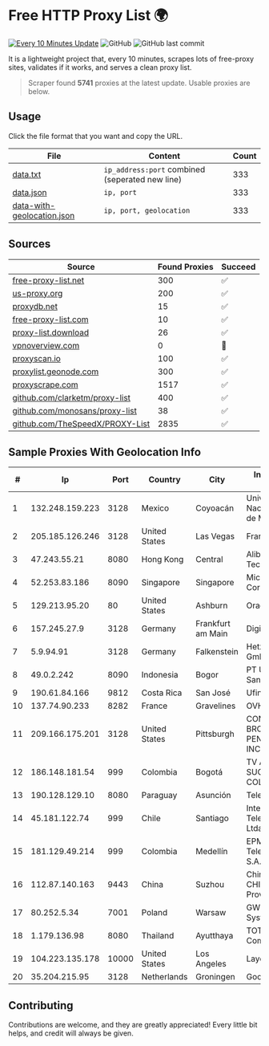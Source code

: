 
# Free HTTP Proxy List 🌍

[![Every 10 Minutes Update](https://github.com/mertguvencli/http-proxy-list/actions/workflows/main.yml/badge.svg?branch=main)](https://github.com/mertguvencli/http-proxy-list/actions/workflows/main.yml)
![GitHub](https://img.shields.io/github/license/mertguvencli/http-proxy-list)
![GitHub last commit](https://img.shields.io/github/last-commit/mertguvencli/http-proxy-list)

It is a lightweight project that, every 10 minutes, scrapes lots of free-proxy sites, validates if it works, and serves a clean proxy list.


> Scraper found **5741** proxies at the latest update. Usable proxies are below.

## Usage

Click the file format that you want and copy the URL.


|File|Content|Count|
|----|-------|-----|
|[data.txt](https://raw.githubusercontent.com/mertguvencli/http-proxy-list/main/proxy-list/data.txt)|`ip_address:port` combined (seperated new line)|333|
|[data.json](https://raw.githubusercontent.com/mertguvencli/http-proxy-list/main/proxy-list/data.json)|`ip, port`|333|
|[data-with-geolocation.json](https://raw.githubusercontent.com/mertguvencli/http-proxy-list/main/proxy-list/data-with-geolocation.json)|`ip, port, geolocation`|333|

## Sources

|Source|Found Proxies|Succeed|
|------|-------------|-------|
|[free-proxy-list.net](https://free-proxy-list.net)|300|✅|
|[us-proxy.org](https://www.us-proxy.org)|200|✅|
|[proxydb.net](http://proxydb.net)|15|✅|
|[free-proxy-list.com](https://free-proxy-list.com/?page=&port=&type%5B%5D=http&type%5B%5D=https&up_time=0&search=Search)|10|✅|
|[proxy-list.download](https://www.proxy-list.download/HTTP)|26|✅|
|[vpnoverview.com](https://vpnoverview.com/privacy/anonymous-browsing/free-proxy-servers)|0|🚫|
|[proxyscan.io](https://www.proxyscan.io)|100|✅|
|[proxylist.geonode.com](https://proxylist.geonode.com/api/proxy-list?limit=300&page=1&sort_by=lastChecked&sort_type=desc&protocols=http,https)|300|✅|
|[proxyscrape.com](https://api.proxyscrape.com/v2/?request=displayproxies&protocol=http&timeout=10000&country=all&ssl=all&anonymity=all)|1517|✅|
|[github.com/clarketm/proxy-list](https://raw.githubusercontent.com/clarketm/proxy-list/master/proxy-list-raw.txt)|400|✅|
|[github.com/monosans/proxy-list](https://raw.githubusercontent.com/monosans/proxy-list/main/proxies/http.txt)|38|✅|
|[github.com/TheSpeedX/PROXY-List](https://raw.githubusercontent.com/TheSpeedX/PROXY-List/master/http.txt)|2835|✅|


## Sample Proxies With Geolocation Info

|#|Ip|Port|Country|City|Internet Service Provider|
|-|--|----|-------|----|-------------------------|
|1|132.248.159.223|3128|Mexico|Coyoacán|Universidad Nacional Autonoma de Mexico|
|2|205.185.126.246|3128|United States|Las Vegas|FranTech Solutions|
|3|47.243.55.21|8080|Hong Kong|Central|Alibaba (US) Technology Co., Ltd.|
|4|52.253.83.186|8090|Singapore|Singapore|Microsoft Corporation|
|5|129.213.95.20|80|United States|Ashburn|Oracle Corporation|
|6|157.245.27.9|3128|Germany|Frankfurt am Main|DigitalOcean, LLC|
|7|5.9.94.91|3128|Germany|Falkenstein|Hetzner Online GmbH|
|8|49.0.2.242|8090|Indonesia|Bogor|PT Usaha Adi Sanggoro|
|9|190.61.84.166|9812|Costa Rica|San José|Ufinet Costa Rica|
|10|137.74.90.233|8282|France|Gravelines|OVH SAS|
|11|209.166.175.201|3128|United States|Pittsburgh|CONTINENTAL BROADBAND PENNSYLVANIA, INC.|
|12|186.148.181.54|999|Colombia|Bogotá|TV AZTECA SUCURSAL COLOMBIA|
|13|190.128.129.10|8080|Paraguay|Asunción|Telecel S.A.|
|14|45.181.122.74|999|Chile|Santiago|Interpit Telecomunicaciones Ltda|
|15|181.129.49.214|999|Colombia|Medellín|EPM Telecomunicaciones S.A. E.S.P.|
|16|112.87.140.163|9443|China|Suzhou|China Unicom CHINA169 Jiangsu Province Network|
|17|80.252.5.34|7001|Poland|Warsaw|GWNET Autonomus System|
|18|1.179.136.98|8080|Thailand|Ayutthaya|TOT Public Company Limited|
|19|104.223.135.178|10000|United States|Los Angeles|LayerHost|
|20|35.204.215.95|3128|Netherlands|Groningen|Google LLC|



## Contributing

Contributions are welcome, and they are greatly appreciated! Every
little bit helps, and credit will always be given.


